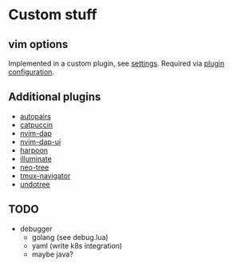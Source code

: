 # Custom stuff

## vim options

Implemented in a custom plugin, see [settings](./lua/custom-custom-vim-settings/plugin/custom-vim-settings.lua). 
Required via [plugin configuration](./lua/custom/plugin/settings.lua).

## Additional plugins
- [autopairs](https://github.com/windwp/nvim-autopairs)
- [catpuccin](https://github.com/catppuccin/nvim)
- [nvim-dap](https://github.com/mfussenegger/nvim-dap)
- [nvim-dap-ui](https://github.com/rcarriga/nvim-dap-ui)
- [harpoon](https://github.com/ThePrimeagen/harpoon)
- [illuminate](https://github.com/RRethy/vim-illuminate)
- [neo-tree](https://github.com/nvim-neo-tree/neo-tree.nvim)
- [tmux-navigator](https://github.com/christoomey/vim-tmux-navigator)
- [undotree](https://github.com/mbbill/undotree)

## TODO
- debugger
  - golang (see debug.lua)
  - yaml (write k8s integration)
  - maybe java?

